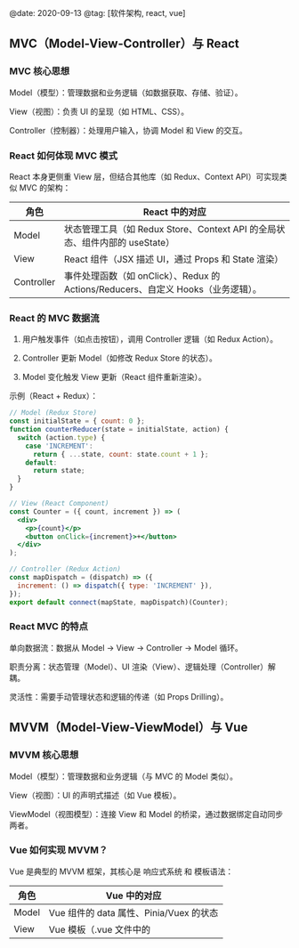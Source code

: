@date: 2020-09-13
@tag: [软件架构, react, vue]

## MVC（Model-View-Controller）与 React

### MVC 核心思想

Model（模型）：管理数据和业务逻辑（如数据获取、存储、验证）。

View（视图）：负责 UI 的呈现（如 HTML、CSS）。

Controller（控制器）：处理用户输入，协调 Model 和 View 的交互。

### React 如何体现 MVC 模式

React 本身更侧重 View 层，但结合其他库（如 Redux、Context API）可实现类似 MVC 的架构：

| 角色       | React 中的对应                                                                    |
| ---------- | --------------------------------------------------------------------------------- |
| Model      | 状态管理工具（如 Redux Store、Context API 的全局状态、组件内部的 useState）       |
| View       | React 组件（JSX 描述 UI，通过 Props 和 State 渲染）                               |
| Controller | 事件处理函数（如 onClick）、Redux 的 Actions/Reducers、自定义 Hooks（业务逻辑）。 |

### React 的 MVC 数据流

1. 用户触发事件（如点击按钮），调用 Controller 逻辑（如 Redux Action）。

2. Controller 更新 Model（如修改 Redux Store 的状态）。

3. Model 变化触发 View 更新（React 组件重新渲染）。

示例（React + Redux）：

```jsx
// Model (Redux Store)
const initialState = { count: 0 };
function counterReducer(state = initialState, action) {
  switch (action.type) {
    case 'INCREMENT':
      return { ...state, count: state.count + 1 };
    default:
      return state;
  }
}

// View (React Component)
const Counter = ({ count, increment }) => (
  <div>
    <p>{count}</p>
    <button onClick={increment}>+</button>
  </div>
);

// Controller (Redux Action)
const mapDispatch = (dispatch) => ({
  increment: () => dispatch({ type: 'INCREMENT' }),
});
export default connect(mapState, mapDispatch)(Counter);
```

### React MVC 的特点

单向数据流：数据从 Model → View → Controller → Model 循环。

职责分离：状态管理（Model）、UI 渲染（View）、逻辑处理（Controller）解耦。

灵活性：需要手动管理状态和逻辑的传递（如 Props Drilling）。

## MVVM（Model-View-ViewModel）与 Vue

### MVVM 核心思想

Model（模型）：管理数据和业务逻辑（与 MVC 的 Model 类似）。

View（视图）：UI 的声明式描述（如 Vue 模板）。

ViewModel（视图模型）：连接 View 和 Model 的桥梁，通过数据绑定自动同步两者。

### Vue 如何实现 MVVM？

Vue 是典型的 MVVM 框架，其核心是 响应式系统 和 模板语法：

| 角色      | Vue 中的对应                                           |
| --------- | ------------------------------------------------------ |
| Model     | Vue 组件的 data 属性、Pinia/Vuex 的状态                |
| View      | Vue 模板（.vue 文件中的 <template> 部分）              |
| ViewModel | Vue 实例（自动生成的响应式系统，处理模板与数据的绑定） |

### Vue 的 MVVM 数据流

1. View 中声明数据绑定（如 {{ count }} 或 v-model）。

2. ViewModel 监听 Model 变化，自动更新 View。

3. 用户操作 View（如输入框输入），ViewModel 自动更新 Model。

示例：

```vue
<template>
  <!-- View -->
  <div>
    <p>{{ count }}</p>
    <button @click="increment">+</button>
  </div>
</template>

<script>
export default {
  // Model
  data() {
    return { count: 0 };
  },
  // ViewModel (逻辑处理)
  methods: {
    increment() {
      this.count++;
    }
  }
};
</script>
```

### Vue MVVM 的特点

双向数据绑定：通过 v-model 实现 View 和 Model 的自动同步。

声明式编程：模板中直接绑定数据和事件，无需手动操作 DOM。

响应式系统：基于依赖追踪的自动更新（无需手动触发渲染）。

## MVC（React） vs MVVM（Vue）对比

| 特性     | React MVC                           | Vue MVVM                               |
| -------- | ----------------------------------- | -------------------------------------- |
| 数据流   | 单向数据流（需手动管理状态传递）    | 双向数据绑定（自动同步 View 和 Model） |
| 状态管理 | 依赖外部库（如 Redux、Context API） | 内置响应式系统（data + reactive）      |
| UI 更新  | 通过 Virtual DOM Diff 优化渲染      | 基于依赖追踪的精准更新                 |
| 代码风格 | 函数式编程（Hooks + JSX）           | 声明式模板 + 选项式/组合式 API         |
| 适用场景 | 大型复杂应用，需高度定制化架构      | 中小型应用，快速开发，注重开发体验     |

## 总结

React 的 MVC 模式

- 强调单向数据流和职责分离，适合需要精细控制状态和逻辑的场景。

- 需要结合其他库实现完整的 MVC 架构。

Vue 的 MVVM 模式

- 通过响应式系统和双向绑定简化开发，适合快速迭代和中小型项目。

- 内置的 ViewModel 自动处理数据与视图的同步。

根据项目需求选择框架：

选择 React：需要高度灵活性和可扩展性的大型应用。

选择 Vue：追求开发效率和简洁性的中小型应用。

